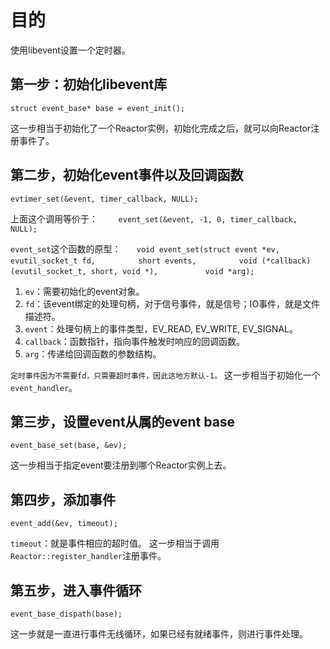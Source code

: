# 目的
使用libevent设置一个定时器。

## 第一步：初始化libevent库
	struct event_base* base = event_init();
这一步相当于初始化了一个Reactor实例，初始化完成之后，就可以向Reactor注册事件了。

## 第二步，初始化event事件以及回调函数
	evtimer_set(&event, timer_callback, NULL);

上面这个调用等价于：
``    event_set(&event, -1, 0, timer_callback, NULL);``

`event_set`这个函数的原型：
``    void event_set(struct event *ev, ``
``			evutil_socket_t fd, ``
``			short events, ``
``			void (*callback)(evutil_socket_t, short, void *), ``
``			void *arg);``
1. `ev`：需要初始化的event对象。
2. `fd`：该event绑定的处理句柄，对于信号事件，就是信号；IO事件，就是文件描述符。
3. `event`：处理句柄上的事件类型，EV\_READ, EV\_WRITE, EV\_SIGNAL。
4. `callback`：函数指针，指向事件触发时响应的回调函数。
5. `arg`：传递给回调函数的参数结构。

``定时事件因为不需要fd，只需要超时事件，因此这地方默认-1。``
这一步相当于初始化一个`event_handler`。

## 第三步，设置event从属的event base
	event_base_set(base, &ev);
这一步相当于指定event要注册到哪个Reactor实例上去。

## 第四步，添加事件
	event_add(&ev, timeout);
`timeout`：就是事件相应的超时值。
这一步相当于调用`Reactor::register_handler`注册事件。

## 第五步，进入事件循环
	event_base_dispath(base);
这一步就是一直进行事件无线循环，如果已经有就绪事件，则进行事件处理。

